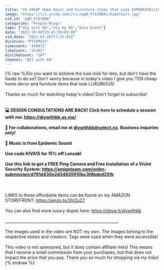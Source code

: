 ```yaml
---
title: "10 CHEAP Home Decor and Furniture Items that Look EXPENSIVE\/LUXE! | Affordable Interior Design Tips!"
image: "https:\/\/i.ytimg.com\/vi\/pgM_Ft5JHDA\/hqdefault.jpg"
vid_id: "pgM_Ft5JHDA"
categories: "People-Blogs"
tags: ["diy with kb","diy by kb","kiva brent"]
date: "2021-10-04T23:45:50+03:00"
vid_date: "2021-03-26T17:15:01Z"
duration: "PT19M32S"
viewcount: "348972"
likeCount: "16302"
dislikeCount: "187"
channel: "DIY with KB"
---
```

{% raw %}Do you want to achieve the luxe look for less, but don't have the funds to do so? Don't worry because in today's video I give you TEN cheap home decor and furniture items that look LUXURIOUS!<br /><br />Thanks so much for watching today's video! Don't forget to subscribe!<br />__________________________________________________________<br /><br />💻 DESIGN CONSULTATIONS ARE BACK! Click here to schedule a session with me: <a rel="nofollow" target="blank" href="https://diywithkb.as.me/">https://diywithkb.as.me/</a><br /><br />📩 For collaborations, email me at diywithkb@select.co. Business inquiries only!<br /><br />🎵 Music is from Epidemic Sound<br /><br />Use code KIVA15 for 15% off Lensabl<br /><br />Use this link to get a FREE Ping Camera and Free Installation of a Vivint Security System: <a rel="nofollow" target="blank" href="https://amigoteam.com/order-submission/d791d430e2d34635910bc3f4bded25fb">https://amigoteam.com/order-submission/d791d430e2d34635910bc3f4bded25fb</a><br /><br />__________________________________________________________<br /><br />LINKS to these affordable items can be found on my AMAZON STOREFRONT: <a rel="nofollow" target="blank" href="https://amzn.to/3lV2u27">https://amzn.to/3lV2u27</a><br /><br />You can also find more luxury dupes here: <a rel="nofollow" target="blank" href="https://obsw.it/diywithkb">https://obsw.it/diywithkb</a><br /><br />__________________________________________________________<br /><br />The images used in the video are NOT my own. The images belong to the respective stores and creators. Tags were used when they were accessible!<br /><br />This video is not sponsored, but it does contain affiliate links! This means that I receive a small commission from your purchases, but that does not impact the price that you pay. Thank you so much for shopping via my links!{% endraw %}
